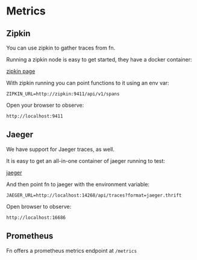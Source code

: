 # Metrics

## Zipkin

You can use zipkin to gather traces from fn.

Running a zipkin node is easy to get started, they have a docker container:

[zipkin page](http://zipkin.io/pages/quickstart.html)

With zipkin running you can point functions to it using an env var:

`ZIPKIN_URL=http://zipkin:9411/api/v1/spans`

Open your browser to observe:

`http://localhost:9411`

## Jaeger

We have support for Jaeger traces, as well.

It is easy to get an all-in-one container of jaeger running to test:

[jaeger](http://jaeger.readthedocs.io/en/latest/getting_started/#all-in-one-docker-image)

And then point fn to jaeger with the environment variable:

`JAEGER_URL=http://localhost:14268/api/traces?format=jaeger.thrift`

Open browser to observe:

`http://localhost:16686`

## Prometheus

Fn offers a prometheus metrics endpoint at `/metrics`
